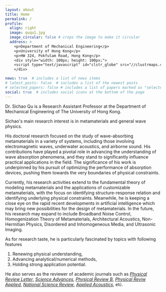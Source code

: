 ```yaml
---
layout: about
title: Home
permalink: /
profile:
  align: right
  image: ququ1.jpg
  image_circular: false # crops the image to make it circular
  address: >
    <p>Department of Mechanical Engineering</p>
    <p>University of Hong Kong</p>
    <p>HW 324, Pokfulam Road, Hong Kong</p>
    <div style="width: 100px; height: 100px;">
    <script type="text/javascript" id="clstr_globe" src="//clustrmaps.com/globe.js?d=XR-qItUmTL-rDcpNmUbPWzJ3Ypp-bBHDpnOl6OQuI2E"></script>
    </div>

news: true  # includes a list of news items
# latest_posts: false  # includes a list of the newest posts
# selected_papers: false # includes a list of papers marked as "selected={true}"
social: true  # includes social icons at the bottom of the page
---
```


Dr. Sichao Qu is a Research Assistant Professor at the Department of Mechanical Engineering of The University of Hong Kong.

Sichao's main research interest is in <mycss>metamaterials</mycss> and general <mycss>wave physics</mycss>.

His doctoral research focused on the study of wave-absorbing metamaterials in a variety of systems, including those involving electromagnetic waves, underwater acoustics, and airborne sound. His contributions have played a pivotal role in advancing the understanding of wave absorption phenomena, and they stand to significantly influence practical applications in the field. The significance of his work is underpinned by his pursuit of optimizing the performance of absorption devices, pushing them towards the very boundaries of physical constraints.

Currently, his research activities extend to the fundamental theory of modeling metamaterials and the applications of customizable metamaterials, with the focus on identifying structure-response relation and identifying underlying physical constraints. Meanwhile, he is keeping a close eye on the rapid recent developments in artificial intelligence which may bring new possibilities for the design of metamaterials. In the future, his research may expand to include Broadband Noise Control, Homogenization Theory of Metamaterials, Architectural Acoustics, Non-Hermitian Physics, Disordered and Inhomogeneous Media, and Ultrasonic Imaging.

As for research taste, he is particularly fascinated by topics with following features
1. Renewing physical understanding,
2. Advancing analytical/numerical methods,
3. Holding strong application potential.

He also serves as the reviewer of academic journals such as <em>[Physical Review Letter](https://journals.aps.org/prl/)</em>,  <em>[Science Advances](https://www.science.org/journal/sciadv)</em>, <em>[Physical Review B](https://journals.aps.org/prb/)</em>, <em>[Physical Reviw Applied](https://journals.aps.org/prapplied/)</em>, <em>[National Science Review](https://academic.oup.com/nsr)</em>, <em>[Applied Acoustics](https://www.sciencedirect.com/journal/applied-acoustics)</em>, etc.


